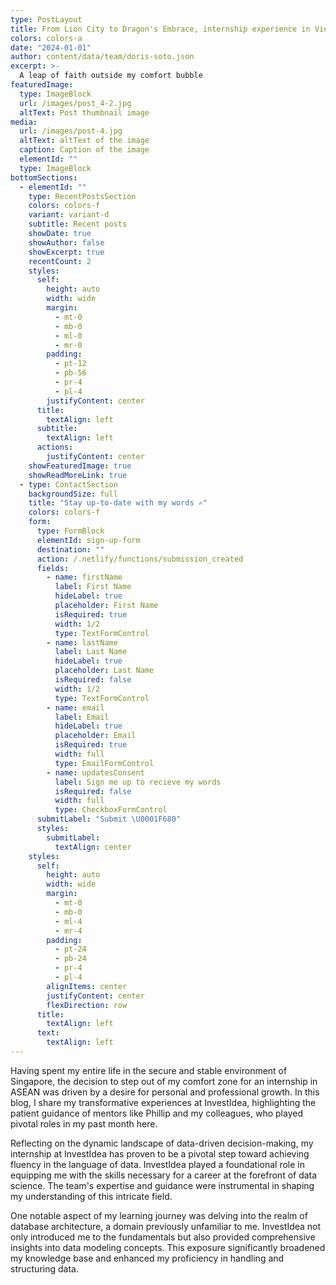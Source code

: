 ```yaml
---
type: PostLayout
title: From Lion City to Dragon's Embrace, internship experience in Vietnam
colors: colors-a
date: "2024-01-01"
author: content/data/team/doris-soto.json
excerpt: >-
  A leap of faith outside my comfort bubble
featuredImage:
  type: ImageBlock
  url: /images/post_4-2.jpg
  altText: Post thumbnail image
media:
  url: /images/post-4.jpg
  altText: altText of the image
  caption: Caption of the image
  elementId: ""
  type: ImageBlock
bottomSections:
  - elementId: ""
    type: RecentPostsSection
    colors: colors-f
    variant: variant-d
    subtitle: Recent posts
    showDate: true
    showAuthor: false
    showExcerpt: true
    recentCount: 2
    styles:
      self:
        height: auto
        width: wide
        margin:
          - mt-0
          - mb-0
          - ml-0
          - mr-0
        padding:
          - pt-12
          - pb-56
          - pr-4
          - pl-4
        justifyContent: center
      title:
        textAlign: left
      subtitle:
        textAlign: left
      actions:
        justifyContent: center
    showFeaturedImage: true
    showReadMoreLink: true
  - type: ContactSection
    backgroundSize: full
    title: "Stay up-to-date with my words ✍️"
    colors: colors-f
    form:
      type: FormBlock
      elementId: sign-up-form
      destination: ""
      action: /.netlify/functions/submission_created
      fields:
        - name: firstName
          label: First Name
          hideLabel: true
          placeholder: First Name
          isRequired: true
          width: 1/2
          type: TextFormControl
        - name: lastName
          label: Last Name
          hideLabel: true
          placeholder: Last Name
          isRequired: false
          width: 1/2
          type: TextFormControl
        - name: email
          label: Email
          hideLabel: true
          placeholder: Email
          isRequired: true
          width: full
          type: EmailFormControl
        - name: updatesConsent
          label: Sign me up to recieve my words
          isRequired: false
          width: full
          type: CheckboxFormControl
      submitLabel: "Submit \U0001F680"
      styles:
        submitLabel:
          textAlign: center
    styles:
      self:
        height: auto
        width: wide
        margin:
          - mt-0
          - mb-0
          - ml-4
          - mr-4
        padding:
          - pt-24
          - pb-24
          - pr-4
          - pl-4
        alignItems: center
        justifyContent: center
        flexDirection: row
      title:
        textAlign: left
      text:
        textAlign: left
---
```


Having spent my entire life in the secure and stable environment of Singapore, the decision to step out of my comfort zone for an internship in ASEAN was driven by a desire for personal and professional growth. In this blog, I share my transformative experiences at InvestIdea, highlighting the patient guidance of mentors like Phillip and my colleagues, who played pivotal roles in my past month here.

Reflecting on the dynamic landscape of data-driven decision-making, my internship at InvestIdea has proven to be a pivotal step toward achieving fluency in the language of data. InvestIdea played a foundational role in equipping me with the skills necessary for a career at the forefront of data science. The team's expertise and guidance were instrumental in shaping my understanding of this intricate field.

One notable aspect of my learning journey was delving into the realm of database architecture, a domain previously unfamiliar to me. InvestIdea not only introduced me to the fundamentals but also provided comprehensive insights into data modeling concepts. This exposure significantly broadened my knowledge base and enhanced my proficiency in handling and structuring data.

